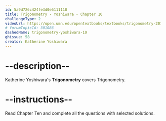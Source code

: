 ```yaml
---
id: 5a9d726c424fe3d0e6111110
title: Trigonometry - Yoshiwara - Chapter 10
challengeType: 2
videoUrl: https://open.umn.edu/opentextbooks/textbooks/trigonometry-2018
# forumTopicId: 301086
dashedName: trigonometry-yoshiwara-10
ghissue: 58
creator: Katherine Yoshiwara 
---
```


# --description--

Katherine Yoshiwara's __Trigonometry__ covers Trigonometry.

# --instructions--

Read Chapter Ten and complete all the questions with selected solutions.